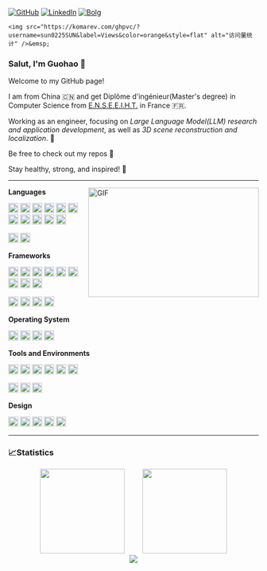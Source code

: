 
[![GitHub](https://img.shields.io/badge/github-%23121011.svg?style=for-the-badge&logo=github&logoColor=white)](https://github.com/Dave0126)
[![LinkedIn](https://img.shields.io/badge/linkedin-%230077B5.svg?style=for-the-badge&logo=linkedin&logoColor=white)](https://www.linkedin.com/in/GuohaoDai0126)
[![Bolg](https://img.shields.io/badge/Blog-Lost%20N%20Found-green？?style=for-the-badge)](https://lostnfound.top/)
<!-- visitor -->
    <img src="https://komarev.com/ghpvc/?username=sun0225SUN&label=Views&color=orange&style=flat" alt="访问量统计" />&emsp;


### Salut, I'm Guohao 👋

Welcome to my GitHub page! 

I am from China 🇨🇳 and get Diplôme d'ingénieur(Master's degree) in Computer Science from [E.N.S.E.E.I.H.T.](https://www.enseeiht.fr/fr/index.html) in France 🇫🇷.

Working as an engineer, focusing on *​Large Language Model(LLM) research and application development*, as well as *​3D scene reconstruction and localization*. 🚀

Be free to check out my repos 🎉

Stay healthy, strong, and inspired! 🌟

---

<img align="right" alt="GIF" src="https://github.com/abhisheknaiidu/abhisheknaiidu/blob/master/code.gif?raw=true" width="343" height="220" title="Do what you like, and do it best!"> 

**Languages**

<code><img height="20" src="https://www.svgrepo.com/download/452234/java.svg" alt="Java" title="Java"></code>
<code><img height="20" src="https://www.svgrepo.com/download/452091/python.svg" alt="Python" title="Python"></code>
<code><img height="20" src="https://www.svgrepo.com/download/355081/js.svg" alt="JavaScript" title="JavaScript"></code>
<code><img height="20" src="https://www.svgrepo.com/download/459084/logo-ts.svg" alt="TypeScript" title="TypeScript"></code>
<code><img height="20" src="https://www.svgrepo.com/download/353478/bash-icon.svg" alt="Bash" title="Bash"></code>
<code><img height="20" src="https://www.svgrepo.com/download/341068/sql.svg" alt="SQL" title="SQL"></code>
<code><img height="20" src="https://isocpp.org/assets/images/cpp_logo.png" alt="C++" title="C++"></code>
<code><img height="20" src="https://img.icons8.com/color/48/000000/c-programming.png" alt="C" title="C"></code>
<code><img height="20" src="https://ocaml.org/logo.svg" alt="OCaml" title="OCaml"></code>
<code><img height="20" src="https://www.svgrepo.com/download/452228/html-5.svg" alt="HTML" title="HTML"></code>
<code><img height="20" src="https://www.svgrepo.com/download/373535/css.svg" alt="CSS" title="CSS"></code>
<br>

<code><img height="20" src="https://www.svgrepo.com/download/510065/markdown.svg" alt="Markdown" title="Markdown"></code>
<code><img height="20" src="https://www.svgrepo.com/download/376333/latex.svg" alt="LaTex" title="LaTex"></code>


**Frameworks**

<code><img height="20" src="https://www.svgrepo.com/download/376350/spring.svg" alt="Spring" title="Spring"></code>
<code><img height="20" src="https://user-images.githubusercontent.com/51937841/209326116-809db206-1518-4fc6-ae14-a63e3b2a1717.png" alt="MyBatis" title="MyBatis"></code>
<code><img height="20" src="https://www.svgrepo.com/download/354118/nodejs.svg" alt="NodeJS" title="NodeJS"></code>
<code><img height="20" src="https://www.svgrepo.com/download/373830/matlab.svg" alt="MATLAB" title="MATLAB"></code>
<code><img height="20" src="https://www.svgrepo.com/download/353949/jupyter.svg" alt="Jupyter" title="Jupyter"></code>
<code><img height="20" src="https://github.com/ros-infrastructure/artwork/blob/master/orgunits/ros.svg" alt="ROS" title="ROS"></code>
<code><img height="20" src="https://huggingface.co/front/assets/huggingface_logo-noborder.svg" alt="Hugging Face" title="Hugging Face"></code>
<code><img height="20" src="https://www.svgrepo.com/download/354240/pytorch.svg" alt="PyTorch" title="PyTorch"></code>
<code><img height="20" src="https://www.svgrepo.com/download/354528/vue.svg" alt="VUE" title="VUE"></code>
<br>

<code><img height="20" src="https://www.svgrepo.com/download/331488/mongodb.svg" alt="MongoDB" title="MongoDB"></code>
<code><img height="20" src="https://www.svgrepo.com/download/306453/mysql.svg" alt="MySQL" title="MySQL"></code>
<code><img height="20" src="https://www.svgrepo.com/download/354200/postgresql.svg" alt="PostgreSQL" title="PostgreSQL"></code>
<code><img height="20" src="https://www.svgrepo.com/download/354272/redis.svg" alt="Redis" title="Redis"></code>
<br>

**Operating System**

<code><img height="20" src="https://www.svgrepo.com/download/509155/macos.svg" alt="MacOS" title="MacOS"></code>
<code><img height="20" src="https://www.svgrepo.com/download/355338/ubuntu.svg" alt="Ubuntu" title="Ubuntu"></code>
<code><img height="20" src="https://www.svgrepo.com/download/176748/windows-windows.svg" alt="Windows" title="Windows"></code>
<code><img height="20" src="https://www.svgrepo.com/download/353543/centos-icon.svg" alt="CentOS" title="CentOS"></code>
<br>

**Tools and Environments**

<code><img height="20" src="https://www.svgrepo.com/download/452210/git.svg" alt="Git" title="Git"></code>
<code><img height="20" src="https://www.svgrepo.com/download/374171/vscode.svg" alt="VSCode" title="VSCode"></code>
<code><img height="20" src="https://www.svgrepo.com/download/374168/vim.svg" alt="Vim" title="Vim"></code>
<code><img height="20" src="https://www.svgrepo.com/download/448221/docker.svg" alt="Docker" title="Docker"></code>
<code><img height="20" src="https://www.svgrepo.com/download/354115/nginx.svg" alt="Nginx" title="Nginx"></code>
<code><img height="20" src="https://www.svgrepo.com/download/373523/conda.svg" alt="Conda" title="Conda"></code>

<code><img height="20" src="https://upload.wikimedia.org/wikipedia/commons/9/9c/IntelliJ_IDEA_Icon.svg" alt="IDEA" title="IDEA"></code>
<code><img height="20" src="https://upload.wikimedia.org/wikipedia/commons/c/c9/DataGrip.svg" alt="DataGrip" title="DataGrip"></code>
<code><img height="20" src="https://www.svgrepo.com/download/354202/postman-icon.svg" alt="Postman" title="Postman"></code>
<br>

**Design**

<code><img height="20" src="https://img.icons8.com/color/50/000000/adobe-photoshop.png" alt="PhotoShop" title="PhotoShop"></code>
<code><img height="20" src="https://img.icons8.com/color/48/000000/adobe-premiere-pro.png" alt="Premiere" title="Premiere"></code>
<code><img height="20" src="https://img.icons8.com/color/48/000000/adobe-after-effects.png" alt="After-Effect" title="After-Effect"></code>
<code><img height="20" src="https://img.icons8.com/color/48/000000/adobe-audition.png" alt="Audition" title="Audition"></code>
<code><img height="20" src="https://user-images.githubusercontent.com/51937841/209329898-9b02a2c8-16d2-4a42-bd27-1be811659c21.png" alt="FinalCut Pro" title="FinalCut Pro"></code>

---

### 📈Statistics

<div align="center">
    <span>&emsp;&emsp;</span>
    <img height="170px" src="https://github-readme-stats.vercel.app/api?username=Dave0126" />
    <span>&emsp;&emsp;</span>
    <img height="170px" src="https://github-readme-stats.vercel.app/api/top-langs/?username=Dave0126&layout=compact&langs_count=8" />
    <span>&emsp;&emsp;</span>
</div>

<div align="center">
    <img  src="https://github-readme-streak-stats.herokuapp.com/?user=Dave0126" />
</div>


